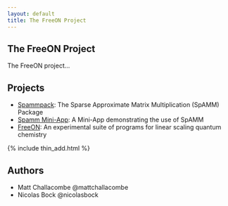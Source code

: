 ```yaml
---
layout: default
title: The FreeON Project
---
```


The FreeON Project
------------------

The FreeON project...

Projects
---------

* [Spammpack](http://freeon.github.io/spammpack): The Sparse Approximate
  Matrix Multiplication (SpAMM) Package
* [Spamm Mini-App](http://freeon.github.io/spamm-miniapp): A Mini-App
  demonstrating the use of SpAMM
* [FreeON](http://freeon.github.io/freeon): An experimental
  suite of programs for linear scaling quantum chemistry

{% include thin_add.html %}

Authors
-------

  - Matt Challacombe @mattchallacombe
  - Nicolas Bock @nicolasbock
